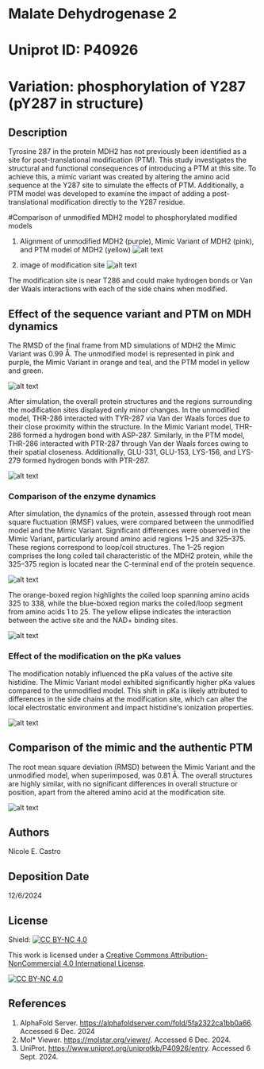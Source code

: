 # Malate Dehydrogenase 2
# Uniprot ID: P40926
# Variation: phosphorylation of Y287 (pY287 in structure)


## Description

Tyrosine 287 in the protein MDH2 has not previously been identified as a site for post-translational modification (PTM). This study investigates the structural and functional consequences of introducing a PTM at this site. To achieve this, a mimic variant was created by altering the amino acid sequence at the Y287 site to simulate the effects of PTM. Additionally, a PTM model was developed to examine the impact of adding a post-translational modification directly to the Y287 residue.

#Comparison of unmodified MDH2 model to phosphorylated modified models

1. Alignment of unmodified MDH2 (purple), Mimic Variant of MDH2 (pink), and PTM model of MDH2 (yellow)
![alt text](images/Image1.png)

2. image of modification site
![alt text](images/Image2.png)

The modification site is near T286 and could make hydrogen bonds or Van der Waals interactions with each of the side chains when modified.  


## Effect of the sequence variant and PTM on MDH dynamics

The RMSD of the final frame from MD simulations of MDH2 the Mimic Variant was  0.99 Å. The unmodified model is represented in pink and purple, the Mimic Variant in orange and teal, and the PTM model in yellow and green. 

![alt text](images/Image3.png)

After simulation, the overall protein structures and the regions surrounding the modification sites displayed only minor changes. In the unmodified model, THR-286 interacted with TYR-287 via Van der Waals forces due to their close proximity within the structure. In the Mimic Variant model, THR-286 formed a hydrogen bond with ASP-287. Similarly, in the PTM model, THR-286 interacted with PTR-287 through Van der Waals forces owing to their spatial closeness. Additionally, GLU-331, GLU-153, LYS-156, and LYS-279 formed hydrogen bonds with PTR-287.

![alt text](images/Image4.png)

 ### Comparison of the enzyme dynamics

After simulation, the dynamics of the protein, assessed through root mean square fluctuation (RMSF) values, were compared between the unmodified model and the Mimic Variant. Significant differences were observed in the Mimic Variant, particularly around amino acid regions 1–25 and 325–375. These regions correspond to loop/coil structures. The 1–25 region comprises the long coiled tail characteristic of the MDH2 protein, while the 325–375 region is located near the C-terminal end of the protein sequence.

![alt text](images/Image5.png)

The orange-boxed region highlights the coiled loop spanning amino acids 325 to 338, while the blue-boxed region marks the coiled/loop segment from amino acids 1 to 25. The yellow ellipse indicates the interaction between the active site and the NAD+ binding sites.

![alt text](images/Image6.png)

### Effect of the modification on the pKa values

The modification notably influenced the pKa values of the active site histidine. The Mimic Variant model exhibited significantly higher pKa values compared to the unmodified model. This shift in pKa is likely attributed to differences in the side chains at the modification site, which can alter the local electrostatic environment and impact histidine's ionization properties.

![alt text](images/Image7.png)

## Comparison of the mimic and the authentic PTM

The root mean square deviation (RMSD) between the Mimic Variant and the unmodified model, when superimposed, was 0.81 Å. The overall structures are highly similar, with no significant differences in overall structure or position, apart from the altered amino acid at the modification site.

![alt text](images/Image8.png)



## Authors

Nicole E. Castro

## Deposition Date
12/6/2024


## License

Shield: [![CC BY-NC 4.0][cc-by-nc-shield]][cc-by-nc]

This work is licensed under a
[Creative Commons Attribution-NonCommercial 4.0 International License][cc-by-nc].

[![CC BY-NC 4.0][cc-by-nc-image]][cc-by-nc]

[cc-by-nc]: https://creativecommons.org/licenses/by-nc/4.0/
[cc-by-nc-image]: https://licensebuttons.net/l/by-nc/4.0/88x31.png
[cc-by-nc-shield]: https://img.shields.io/badge/License-CC%20BY--NC%204.0-lightgrey.svg


## References

1. AlphaFold Server. https://alphafoldserver.com/fold/5fa2322ca1bb0a66. Accessed 6 Dec. 2024
2. Mol* Viewer. https://molstar.org/viewer/. Accessed 6 Dec. 2024. 
3. UniProt. https://www.uniprot.org/uniprotkb/P40926/entry. Accessed 6 Sept. 2024.

